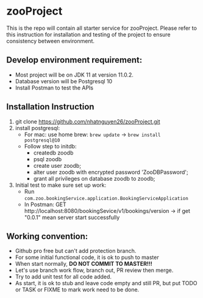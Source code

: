# zooProject

This is the repo will contain all starter service for zooProject.
Please refer to this instruction for installation and testing of the project to ensure consistency between environment.

## Develop environment requirement:

- Most project will be on JDK 11 at version 11.0.2.
- Database version will be Postgresql 10
- Install Postman to test the APIs

## Installation Instruction

1. git clone https://github.com/nhatnguyen26/zooProject.git
2. install postgresql:
    - For mac: use home brew: `brew update` -> `brew install postgresql@10`
    - Follow step to initdb:
        - createdb zoodb
        - psql zoodb
        - create user zoodb;
        - alter user zoodb with encrypted password 'ZooDBPassword';
        - grant all privileges on database zoodb to zoodb;
3. Initial test to make sure set up work: 
    - Run `com.zoo.bookingService.application.BookingServiceApplication`
    - In Postman: GET http://localhost:8080/bookingSevice/v1/bookings/version -> if get "0.0.1" mean server start successfully

## Working convention:

- Github pro free but can't add protection branch.
- For some initial functional code, it is ok to push to master
- When start normally, **DO NOT COMMIT TO MASTER!!!**
- Let's use branch work flow, branch out, PR review then merge.
- Try to add unit test for all code added.
- As start, it is ok to stub and leave code empty and still PR, but put TODO or TASK or FIXME to mark work need to be done.
